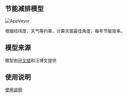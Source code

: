 ## 节能减排模型
![AppVeyor](https://img.shields.io/appveyor/build/qxdn/sunbest)

根据经纬度，天气等约束，计算天窗最佳角度，每年节能效率。

## 模型来源
模型由[孙文斌](https://github.com/Vincent726)和汪博文提供


## 使用说明

[使用说明](./Instruction.md)